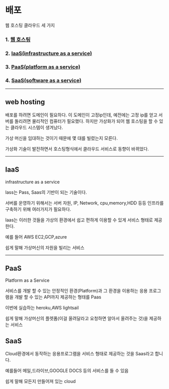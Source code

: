 # 배포

웹 호스팅 클라우드 세 가지
### 1. [웹 호스팅](#web-hosting) 
### 2. [IaaS(infrastructure as a service)](#IaaS)
### 3. [PaaS(platform as a service)](#PaaS)
### 4. [SaaS(software as a service)](#SaaS)

_____
## web hosting
배포를 하려면 도메인이 필요하다. 이 도메인이 고정ip인데, 예전에는 고정 ip를 얻고 서버를 돌리려면 물리적인 컴퓨터가 필요했다. 하지만 가상화가 되어 웹 호스팅을 할 수 있는 클라우드 시스템이 생겨났다.

가상 머신을 임대하는 것이기 때문에 몇 대를 빌렸는지 모른다.

가상화 기술이 발전하면서 호스팅형식에서 클라우드 서비스로 동향이 바뀌었다.

____
## IaaS
infrastructure as a service

Iass는 Pass, Saas의 기반이 되는 기술이다.

서버를 운영하기 위해서는 서버 자원, IP, Network, cpu,memory,HDD 등등 인프라를 구축하기 위해 여러가지가 필요하다.

Iaas는 이러한 것들을 가상의 환경에서 쉽고 편하게 이용할 수 있게 서비스 형태로 제공한다.

예를 들어 AWS EC2,GCP,azure

쉽게 말해 가상머신의 자원을 빌리는 서비스
_____
## PaaS
Platform as a Service

서비스를 개발 할 수 있는 안정적인 환경(Platform)과 그 환경을 이용하는 응용 프로그램을 개발 할 수 있는 API까지 제공하는 형태를 Paas

이번에 실습하는 heroku,AWS lightsail

쉽게 말해 가상머신의 플렛폼(이걸 올려달라고 요청하면 알아서 올려주는 것)을 제공하는 서비스

## SaaS
Cloud환경에서 동작하는 응용프로그램을 서비스 형태로 제공하는 것을 Saas라고 합니다. 

예를들어 메일,드라이브,GOOGLE DOCS 등의 서비스를 들 수 있음

쉽게 말해 모든지 만들어져 있는 cloud
